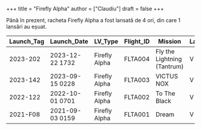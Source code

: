 +++
title = "Firefly Alpha"
author = ["Claudiu"]
draft = false
+++

Până în prezent, racheta Firefly Alpha a fost lansată de 4 ori, din care 1 lansări au eșuat.

| Launch_Tag | Launch_Date     | LV_Type       | Flight_ID | Mission                     | Launch_Site | Country | Outcome |
|------------|-----------------|---------------|-----------|-----------------------------|-------------|---------|---------|
| 2023-202   | 2023-12-22 1732 | Firefly Alpha | FLTA004   | Fly the Lightning (Tantrum) | V SLC2W     | US      | S       |
| 2023-142   | 2023-09-15 0228 | Firefly Alpha | FLTA003   | VICTUS NOX                  | V SLC2W     | US      | S       |
| 2022-122   | 2022-10-01 0701 | Firefly Alpha | FLTA002   | To The Black                | V SLC2W     | US      | S       |
| 2021-F08   | 2021-09-03 0159 | Firefly Alpha | FLTA001   | Dream                       | V SLC2W     | US      | F       |
